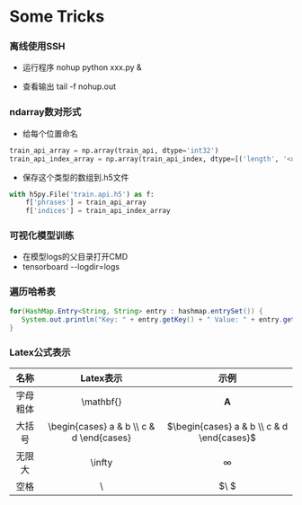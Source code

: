 # Some Tricks

### 离线使用SSH

- 运行程序 nohup python xxx.py & 

- 查看输出 tail -f nohup.out

### ndarray数对形式 

- 给每个位置命名

```python
train_api_array = np.array(train_api, dtype='int32')
train_api_index_array = np.array(train_api_index, dtype=[('length', '<u4'), ('pos', '<u4')])
```

- 保存这个类型的数组到.h5文件

```python
with h5py.File('train.api.h5') as f:
    f['phrases'] = train_api_array
    f['indices'] = train_api_index_array
```

### 可视化模型训练

- 在模型logs的父目录打开CMD
- tensorboard --logdir=logs

### 遍历哈希表

```java
for(HashMap.Entry<String, String> entry : hashmap.entrySet()) {
   System.out.println("Key: " + entry.getKey() + " Value: " + entry.getValue());
}
```

### Latex公式表示

|   名称   |                 Latex表示                  |                    示例                    |
| :------: | :----------------------------------------: | :----------------------------------------: |
| 字母粗体 |                 \mathbf{}                  |                $\mathbf{A}$                |
|  大括号  | \begin{cases} a & b \\\\ c & d \end{cases} | $\begin{cases} a & b \\ c & d \end{cases}$ |
|  无限大  |                   \infty                   |                  $\infty$                  |
|   空格   |                     \                      |                    $\ $                    |

